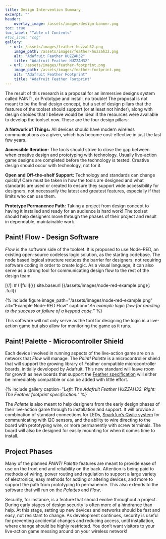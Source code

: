 ```yaml
---
title: Design Intervention Summary
excerpt: ""
header:
    overlay_image: /assets/images/design-banner.png
toc: true
toc_label: "Table of Contents"
#toc_icon: "cog"
gallery:
  - url: /assets/images/feather-huzzah32.png
    image_path: /assets/images/feather-huzzah32.png
    alt: "Adafruit Feather HUZZAH32"
    title: "Adafruit Feather HUZZAH32"
  - url: /assets/images/feather-footprint.png
    image_path: /assets/images/feather-footprint.png
    alt: "Adafruit Feather Footprint"
    title: "Adafruit Feather Footprint"
---
```


The result of this research is a proposal for an immersive designs system called PAINT!, or Prototype and install, no trouble! The proposal is not meant to be the final design concept, but a set of design pillars that the features of the toolset should support (or at least not hinder), along with design choices that I believe would be ideal if the resources were available to develop the toolset now. These are the four design pillars:

**A Network of Things:** All devices should have modern wireless communications as a given, which has become cost-effective in just the last few years.

**Accessible Iteration:** The tools should strive to close the gap between when creative design and prototyping with technology. Usually live-action game designs are completed before the technology is tested. Creative design should occur with technology, not for it.

**Open and Off-the-shelf Support:** Technology and standards can change quickly! Care must be taken in how the tools are designed and what standards are used or created to ensure they support wide accessibility for designers, not necessarily the latest and greatest features, especially if that limits who can use them.

**Prototype Permanence Path:** Taking a project from design concept to having it installed and ready for an audience is hard work! The toolset should help designers move through the phases of their project and result in dependable, maintainable work.

## Paint! Flow - Design Software
_Flow_ is the software side of the toolset. It is proposed to use Node-RED, an existing open-source codeless logic solution, as the starting codebase. The node based logical structure reduces the barrier for designers, not requiring software coding in order to create logic. As a visual language, it can also serve as a strong tool for communicating design flow to the rest of the design team.

[//]: # (![full]({{ site.baseurl }}/assets/images/node-red-example.png){: .full})

{% include figure image_path="/assets/images/node-red-example.png" alt="Example Node-RED Flow" caption="_An example logic flow for reacting to the success or failure of a keypad code._" %}

This software will not only serve as the tool for designing the logic in a live-action game but also allow for monitoring the game as it runs.

## Paint! Palette - Microcontroller Shield
Each device involved in running aspects of the live-action game are on a network that _Flow_ will manage. The _Paint! Palette_ is a microcontroller shield that will support the growing library of Feather compatible microcontroller boards, initially developed by Adafruit. This new standard will leave room for growth as new boards that support the [Feather specification](https://learn.adafruit.com/adafruit-feather/feather-specification) will either be immediately compatible or can be added with little effort.

{% include gallery caption="_Left: The Adafruit Feather HUZZAH32. Right: The Feather footprint specification._" %}

The _Palette_ is also meant to help designers from the early design phases of their live-action game through to installation and support. It will provide a combination of standard connections for LEDs, [Sparkfun’s Qwiic system](https://www.sparkfun.com/qwiic) for communicating with I2C sensors, and the ability to wire directing to the board with prototyping wire, or more permanently with screw terminals. The board will also be designed for easily mounting for when it comes time to install.

## Project Phases
Many of the planned _PAINT! Palette_ features are meant to provide ease of use on the front end and reliability on the back. Attention is being paid to methods of wiring, power routing and regulation to support a large variety of electronics, easy methods for adding or altering devices, and more to support the path from prototyping to permanence. This also extends to the software that will run on the _Palettes_ and _Flow_.

Security, for instance, is a feature that should evolve throughout a project. During early stages of design security is often more of a hindrance than help. At this stage, setting up new devices and networks should be fast and easy, not resistant to change. As development continues, security is useful for preventing accidental changes and reducing access, until installation, where change should be highly restricted. You don’t want visitors to your live-action game messing around on your wireless network!